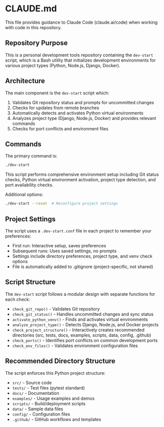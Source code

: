 # CLAUDE.md

This file provides guidance to Claude Code (claude.ai/code) when working with code in this repository.

## Repository Purpose

This is a personal development tools repository containing the `dev-start` script, which is a Bash utility that initializes development environments for various project types (Python, Node.js, Django, Docker).

## Architecture

The main component is the `dev-start` script which:
1. Validates Git repository status and prompts for uncommitted changes
2. Checks for updates from remote branches
3. Automatically detects and activates Python virtual environments
4. Analyzes project type (Django, Node.js, Docker) and provides relevant commands
5. Checks for port conflicts and environment files

## Commands

The primary command is:
```bash
./dev-start
```

This script performs comprehensive environment setup including Git status checks, Python virtual environment activation, project type detection, and port availability checks.

Additional options:
```bash
./dev-start --reset  # Reconfigure project settings
```

## Project Settings

The script uses a `.dev-start.conf` file in each project to remember your preferences:
- First run: Interactive setup, saves preferences
- Subsequent runs: Uses saved settings, no prompts
- Settings include directory preferences, project type, and venv check options
- File is automatically added to .gitignore (project-specific, not shared)

## Script Structure

The `dev-start` script follows a modular design with separate functions for each check:
- `check_git_repo()` - Validates Git repository
- `check_git_status()` - Handles uncommitted changes and sync status
- `activate_python_venv()` - Finds and activates virtual environments
- `analyze_project_type()` - Detects Django, Node.js, and Docker projects
- `check_project_structure()` - Interactively creates recommended directories (src, tests, docs, examples, scripts, data, config, .github)
- `check_ports()` - Identifies port conflicts on common development ports
- `check_env_files()` - Validates environment configuration files

## Recommended Directory Structure

The script enforces this Python project structure:
- `src/` - Source code
- `tests/` - Test files (pytest standard)
- `docs/` - Documentation
- `examples/` - Usage examples and demos
- `scripts/` - Build/deployment scripts
- `data/` - Sample data files
- `config/` - Configuration files
- `.github/` - GitHub workflows and templates